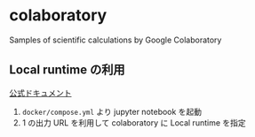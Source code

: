 # colaboratory

Samples of scientific calculations by Google Colaboratory

## Local runtime の利用

[公式ドキュメント](https://research.google.com/colaboratory/local-runtimes.html)

1. `docker/compose.yml` より jupyter notebook を起動
2. 1 の出力 URL を利用して colaboratory に Local runtime を指定
